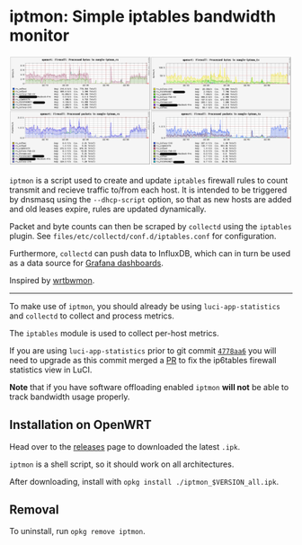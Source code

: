 # iptmon: Simple iptables bandwidth monitor

![graph](./graph.png)

`iptmon` is a script used to create and update `iptables` firewall rules to count transmit and recieve traffic to/from each host. It is intended to be triggered by dnsmasq using the `--dhcp-script` option, so that as new hosts are added and old leases expire, rules are updated dynamically.

Packet and byte counts can then be scraped by `collectd` using the `iptables` plugin. See `files/etc/collectd/conf.d/iptables.conf` for configuration.

Furthermore, `collectd` can push data to InfluxDB, which can in turn be used as a data source for [Grafana dashboards](https://github.com/oofnikj/docker-openwrt/tree/master/monitoring).

Inspired by [wrtbwmon](https://github.com/pyrovski/wrtbwmon).

---

To make use of `iptmon`, you should already be using `luci-app-statistics` and `collectd` to collect and process metrics.

The `iptables` module is used to collect per-host metrics.

If you are using `luci-app-statistics` prior to git commit [`4778aa6`](https://github.com/openwrt/luci/commit/4778aa62af311fc06ac9f2d9ee76eb814ec22a71) you will need to upgrade as this commit merged a [PR](https://github.com/openwrt/luci/pull/3763) to fix the ip6tables firewall statistics view in LuCI.



**Note** that if you have software offloading enabled `iptmon` **will not** be able to track bandwidth usage properly.

## Installation on OpenWRT

Head over to the [releases](https://github.com/oofnikj/iptmon/releases) page to downloaded the latest `.ipk`.

`iptmon` is a shell script, so it should work on all architectures.

After downloading, install with `opkg install ./iptmon_$VERSION_all.ipk`.

## Removal
To uninstall, run `opkg remove iptmon`.